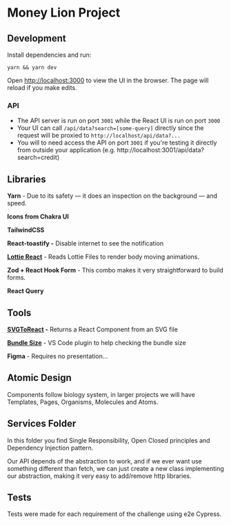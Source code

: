 # Money Lion Project

## Development

Install dependencies and run:

```
yarn && yarn dev
```

Open [http://localhost:3000](http://localhost:3000) to view the UI in the
browser. The page will reload if you make edits.

### API

* The API server is run on port `3001` while the React UI is run on port `3000`
* Your UI can call `/api/data?search=[some-query]` directly since
the request will be proxied to `http://localhost/api/data?...`
* You will to need access the API on port `3001` if you're testing it directly
  from outside your application (e.g. http://localhost:3001/api/data?search=credit)

## Libraries

**Yarn** - Due to its safety — it does an inspection on the background — and speed.

**Icons from Chakra UI**

**TailwindCSS**

**React-toastify -** Disable internet to see the notification

**[Lottie React](https://www.npmjs.com/package/lottie-react)** - Reads Lottie Files to render body moving animations.

**Zod + React Hook Form** - This combo makes it very straightforward to build forms.

**React Query**

## Tools

**[SVGToReact](https://react-svgr.com/playground/) -** Returns a React Component from an SVG file

**[Bundle Size](https://marketplace.visualstudio.com/items?itemName=ambar.bundle-size)** - VS Code plugin to help checking the bundle size

**Figma** - Requires no presentation…

## Atomic Design

Components follow biology system, in larger projects we will have Templates, Pages, Organisms, Molecules and Atoms.

## Services Folder

In this folder you find Single Responsibility, Open Closed principles and Dependency Injection pattern.

Our API depends of the abstraction to work, and if we ever want use something different than fetch, we can just create a new class implementing our abstraction, making it very easy to add/remove http libraries.

## Tests

Tests were made for each requirement of the challenge using e2e Cypress.
````
